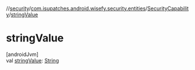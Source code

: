//[security](../../../index.md)/[com.isupatches.android.wisefy.security.entities](../index.md)/[SecurityCapability](index.md)/[stringValue](string-value.md)

# stringValue

[androidJvm]\
val [stringValue](string-value.md): [String](https://kotlinlang.org/api/latest/jvm/stdlib/kotlin/-string/index.html)
